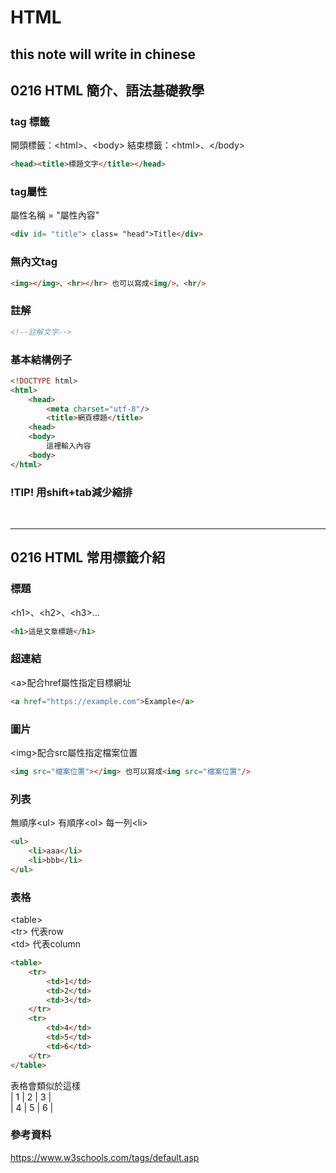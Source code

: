 # HTML
## this note will write in chinese
## 0216 HTML 簡介、語法基礎教學
### tag 標籤
開頭標籤：\<html>、\<body>
結束標籤：\<html>、\</body>  
```html
<head><title>標題文字</title></head>
```
### tag屬性
屬性名稱 = "屬性內容"  
```html
<div id= "title"> class= "head">Title</div>
```
### 無內文tag
```html
<img></img>、<hr></hr> 也可以寫成<img/>、<hr/>
```
### 註解
```html
<!--註解文字-->
```
### 基本結構例子
```html
<!DOCTYPE html>
<html>
    <head>
        <meta charset="utf-8"/>
        <title>網頁標題</title>
    <head>
    <body>
        這裡輸入內容
    <body>
</html>
```
### \!TIP\! 用shift+tab減少縮排
<br/>

***
## 0216 HTML 常用標籤介紹
### 標題
\<h1>、\<h2>、\<h3>...  
```html
<h1>這是文章標題</h1>
```
### 超連結
\<a>配合href屬性指定目標網址  
```html
<a href="https://example.com">Example</a>
```
### 圖片
\<img>配合src屬性指定檔案位置  
```html
<img src="檔案位置"></img> 也可以寫成<img src="檔案位置"/>
```
### 列表
無順序\<ul> 有順序\<ol> 每一列\<li>  
```html
<ul>
    <li>aaa</li>
    <li>bbb</li>
</ul>
```
### 表格
\<table>  
\<tr> 代表row  
\<td> 代表column
```html
<table>
    <tr>
        <td>1</td>
        <td>2</td>
        <td>3</td>
    </tr>
    <tr>
        <td>4</td>
        <td>5</td>
        <td>6</td>
    </tr>
</table>
```
表格會類似於這樣  
| 1 | 2 | 3 |  
| 4 | 5 | 6 |

### 參考資料
https://www.w3schools.com/tags/default.asp

    